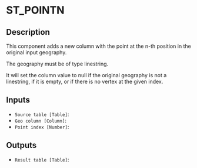 
# ST_POINTN
## Description

 This component adds a new column
 with the point at the n-th position in the original input geography.

 The geography must be of type linestring.

 It will set the column value to null if the original geography is not a linestring, if it is empty,
 or if there is no vertex at the given index.
 
## Inputs
* `Source table [Table]`: 
* `Geo column [Column]`: 
* `Point index [Number]`: 

## Outputs
* `Result table [Table]`: 
